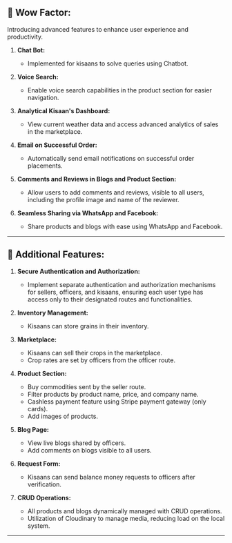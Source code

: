 ## 🌟 Wow Factor:  
Introducing advanced features to enhance user experience and productivity.  

1. **Chat Bot:**  
   - Implemented for kisaans to solve queries using Chatbot.  

2. **Voice Search:**  
   - Enable voice search capabilities in the product section for easier navigation.  

3. **Analytical Kisaan's Dashboard:**  
   - View current weather data and access advanced analytics of sales in the marketplace.  

4. **Email on Successful Order:**  
   - Automatically send email notifications on successful order placements.  

5. **Comments and Reviews in Blogs and Product Section:**  
   - Allow users to add comments and reviews, visible to all users, including the profile image and name of the reviewer.  

6. **Seamless Sharing via WhatsApp and Facebook:**  
   - Share products and blogs with ease using WhatsApp and Facebook.  

---

## 🚀 Additional Features:  

1. **Secure Authentication and Authorization:**  
   - Implement separate authentication and authorization mechanisms for sellers, officers, and kisaans, ensuring each user type has access only to their designated routes and functionalities.  

2. **Inventory Management:**  
   - Kisaans can store grains in their inventory.  

3. **Marketplace:**  
   - Kisaans can sell their crops in the marketplace.  
   - Crop rates are set by officers from the officer route.  

4. **Product Section:**  
   - Buy commodities sent by the seller route.  
   - Filter products by product name, price, and company name.  
   - Cashless payment feature using Stripe payment gateway (only cards).  
   - Add images of products.  

5. **Blog Page:**  
   - View live blogs shared by officers.  
   - Add comments on blogs visible to all users.  

6. **Request Form:**  
   - Kisaans can send balance money requests to officers after verification.  

7. **CRUD Operations:**  
   - All products and blogs dynamically managed with CRUD operations.  
   - Utilization of Cloudinary to manage media, reducing load on the local system.  

---

